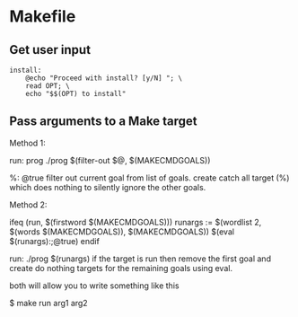 # Makefile

## Get user input

```Make
install: 
    @echo "Proceed with install? [y/N] "; \
    read OPT; \
    echo "$$(OPT) to install"
```

## Pass arguments to a Make target

Method 1:

run: prog
    ./prog $(filter-out $@, $(MAKECMDGOALS))

%:
    @true
filter out current goal from list of goals. create catch all target (%) which does nothing to silently ignore the other goals.

Method 2:

ifeq (run, $(firstword $(MAKECMDGOALS)))
  runargs := $(wordlist 2, $(words $(MAKECMDGOALS)), $(MAKECMDGOALS))
  $(eval $(runargs):;@true)
endif

run:
    ./prog $(runargs)
if the target is run then remove the first goal and create do nothing targets for the remaining goals using eval.

both will allow you to write something like this

$ make run arg1 arg2
